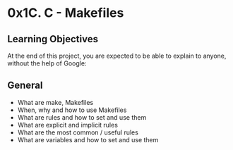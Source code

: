 # 0x1C. C - Makefiles

## Learning Objectives
At the end of this project, you are expected to be able to explain to anyone, without the help of Google:

## General
- What are make, Makefiles
- When, why and how to use Makefiles
- What are rules and how to set and use them
- What are explicit and implicit rules
- What are the most common / useful rules
- What are variables and how to set and use them
